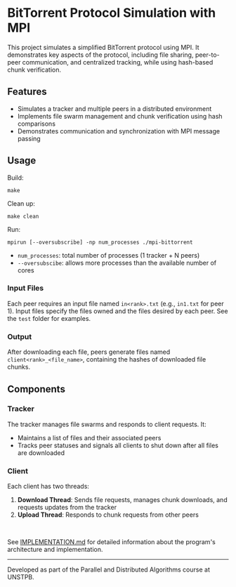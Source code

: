# BitTorrent Protocol Simulation with MPI

This project simulates a simplified BitTorrent protocol using MPI. It demonstrates key aspects of the protocol, including file sharing, peer-to-peer communication, and centralized tracking, while using hash-based chunk verification.

## Features
- Simulates a tracker and multiple peers in a distributed environment
- Implements file swarm management and chunk verification using hash comparisons
- Demonstrates communication and synchronization with MPI message passing

## Usage

Build:

    make

Clean up:

    make clean

Run:

    mpirun [--oversubscribe] -np num_processes ./mpi-bittorrent

- `num_processes`: total number of processes (1 tracker + N peers)
- `--oversubscibe`: allows more processes than the available number of cores

### Input Files
Each peer requires an input file named `in<rank>.txt` (e.g., `in1.txt` for peer 1). Input files specify the files owned and the files desired by each peer. See the `test` folder for examples.

### Output
After downloading each file, peers generate files named `client<rank>_<file_name>`, containing the hashes of downloaded file chunks.

## Components

### Tracker
The tracker manages file swarms and responds to client requests. It:
- Maintains a list of files and their associated peers
- Tracks peer statuses and signals all clients to shut down after all files are downloaded

### Client
Each client has two threads:
1. **Download Thread**: Sends file requests, manages chunk downloads, and requests updates from the tracker
2. **Upload Thread**: Responds to chunk requests from other peers

<br>

See [IMPLEMENTATION.md](IMPLEMENTATION.md) for detailed information about the program's architecture and implementation.

***

Developed as part of the Parallel and Distributed Algorithms course at UNSTPB.
